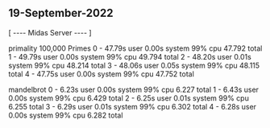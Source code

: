 ## 19-September-2022

[ ---- Midas Server ---- ]

primality
   100,000 Primes
      0 - 47.79s user 0.00s system 99% cpu 47.792 total
      1 - 49.79s user 0.00s system 99% cpu 49.794 total
      2 - 48.20s user 0.01s system 99% cpu 48.214 total
      3 - 48.06s user 0.05s system 99% cpu 48.115 total
      4 - 47.75s user 0.00s system 99% cpu 47.752 total

mandelbrot
      0 - 6.23s user 0.00s system 99% cpu 6.227 total
      1 - 6.43s user 0.00s system 99% cpu 6.429 total
      2 - 6.25s user 0.01s system 99% cpu 6.255 total
      3 - 6.29s user 0.01s system 99% cpu 6.302 total
      4 - 6.28s user 0.00s system 99% cpu 6.282 total